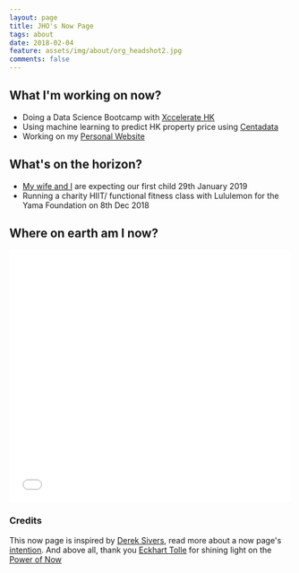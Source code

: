 ```yaml
---
layout: page
title: JHO's Now Page
tags: about
date: 2018-02-04
feature: assets/img/about/org_headshot2.jpg
comments: false
---
```


## What I'm working on now?
* Doing a Data Science Bootcamp with [Xccelerate HK](https://xccelerate.co)
* Using machine learning to predict HK property price using [Centadata](https://centadata.publicdata.hk/)
* Working on my [Personal Website][5]

## What's on the horizon?
* [My wife and I][1] are expecting our first child 29th January 2019
* Running a charity HIIT/ functional fitness class with Lululemon for the Yama Foundation on 8th Dec 2018

## Where on earth am I now?
<iframe width="100%" height="450px" frameborder="0" style="border:0"
  src="{% if site.gmap_link %}{{site.gmap_link}}{% else %}https://www.google.com/maps/embed/v1/search?q={{site.address}}&key={{site.gmap_api_key}}{% endif %}"
  allowfullscreen>
</iframe>

### Credits
This now page is inspired by [Derek Sivers][url_dsivers], read more about a now page's [intention][url_nowpage]. And above all, thank you [Eckhart Tolle][url_tolle] for shining light on the [Power of Now][url_pow]

[url_dsivers]: https://sivers.org/
[url_nowpage]: https://nownownow.com/about
[url_pow]: https://www.amazon.com/Power-Now-Guide-Spiritual-Enlightenment/dp/1577314808
[url_tolle]: http://www.eckharttolle.com/
[1]: http://vero.et.johnho.ca
[5]: https://github.com/ohjho/ohjho.github.io

